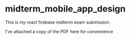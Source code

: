 # midterm_mobile_app_design

This is my react firebase midterm exam submission. 

I've attached a copy of the PDF here for convenience 
